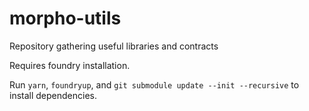 # morpho-utils

Repository gathering useful libraries and contracts

Requires foundry installation.

Run `yarn`, `foundryup`, and `git submodule update --init --recursive` to install dependencies.
